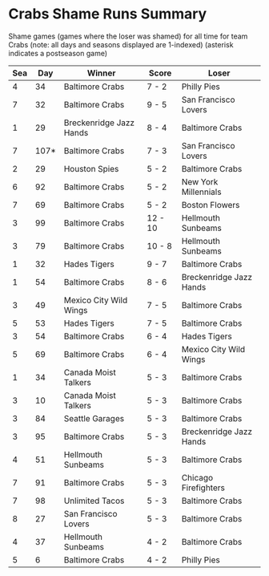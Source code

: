 # Crabs Shame Runs Summary



Shame games (games where the loser was shamed) for all time for team Crabs (note: all days and seasons displayed are 1-indexed) (asterisk indicates a postseason game)


| Sea | Day | Winner | Score | Loser | 
| ------ |------ |------ |------ |------ |
| 4 | 34 | Baltimore Crabs | 7 - 2 | Philly Pies | 
| 7 | 32 | Baltimore Crabs | 9 - 5 | San Francisco Lovers | 
| 1 | 29 | Breckenridge Jazz Hands | 8 - 4 | Baltimore Crabs | 
| 7 | 107* | Baltimore Crabs | 7 - 3 | San Francisco Lovers | 
| 2 | 29 | Houston Spies | 5 - 2 | Baltimore Crabs | 
| 6 | 92 | Baltimore Crabs | 5 - 2 | New York Millennials | 
| 7 | 69 | Baltimore Crabs | 5 - 2 | Boston Flowers | 
| 3 | 99 | Baltimore Crabs | 12 - 10 | Hellmouth Sunbeams | 
| 3 | 79 | Baltimore Crabs | 10 - 8 | Hellmouth Sunbeams | 
| 1 | 32 | Hades Tigers | 9 - 7 | Baltimore Crabs | 
| 1 | 54 | Baltimore Crabs | 8 - 6 | Breckenridge Jazz Hands | 
| 3 | 49 | Mexico City Wild Wings | 7 - 5 | Baltimore Crabs | 
| 5 | 53 | Hades Tigers | 7 - 5 | Baltimore Crabs | 
| 3 | 54 | Baltimore Crabs | 6 - 4 | Hades Tigers | 
| 5 | 69 | Baltimore Crabs | 6 - 4 | Mexico City Wild Wings | 
| 1 | 34 | Canada Moist Talkers | 5 - 3 | Baltimore Crabs | 
| 3 | 10 | Canada Moist Talkers | 5 - 3 | Baltimore Crabs | 
| 3 | 84 | Seattle Garages | 5 - 3 | Baltimore Crabs | 
| 3 | 95 | Baltimore Crabs | 5 - 3 | Breckenridge Jazz Hands | 
| 4 | 51 | Hellmouth Sunbeams | 5 - 3 | Baltimore Crabs | 
| 7 | 91 | Baltimore Crabs | 5 - 3 | Chicago Firefighters | 
| 7 | 98 | Unlimited Tacos | 5 - 3 | Baltimore Crabs | 
| 8 | 27 | San Francisco Lovers | 5 - 3 | Baltimore Crabs | 
| 4 | 37 | Hellmouth Sunbeams | 4 - 2 | Baltimore Crabs | 
| 5 | 6 | Baltimore Crabs | 4 - 2 | Philly Pies | 


